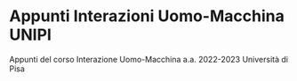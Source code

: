 # Appunti Interazioni Uomo-Macchina UNIPI

Appunti del corso Interazione Uomo-Macchina a.a. 2022-2023 Università di Pisa
